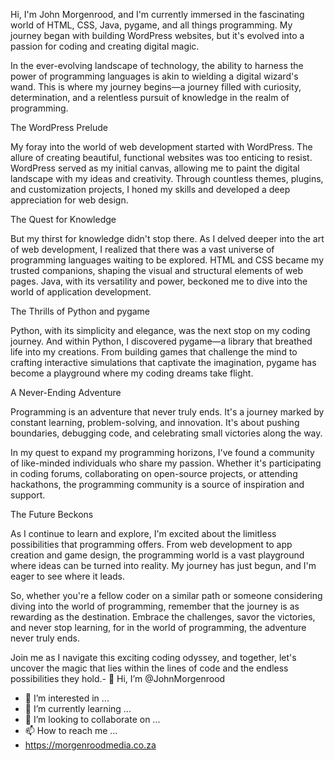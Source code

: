 Hi, I'm John Morgenrood, and I'm currently immersed in the fascinating world of HTML, CSS, Java, pygame, and all things programming. My journey began with building WordPress websites, but it's evolved into a passion for coding and creating digital magic.

In the ever-evolving landscape of technology, the ability to harness the power of programming languages is akin to wielding a digital wizard's wand. This is where my journey begins—a journey filled with curiosity, determination, and a relentless pursuit of knowledge in the realm of programming.

The WordPress Prelude

My foray into the world of web development started with WordPress. The allure of creating beautiful, functional websites was too enticing to resist. WordPress served as my initial canvas, allowing me to paint the digital landscape with my ideas and creativity. Through countless themes, plugins, and customization projects, I honed my skills and developed a deep appreciation for web design.

The Quest for Knowledge

But my thirst for knowledge didn't stop there. As I delved deeper into the art of web development, I realized that there was a vast universe of programming languages waiting to be explored. HTML and CSS became my trusted companions, shaping the visual and structural elements of web pages. Java, with its versatility and power, beckoned me to dive into the world of application development.

The Thrills of Python and pygame

Python, with its simplicity and elegance, was the next stop on my coding journey. And within Python, I discovered pygame—a library that breathed life into my creations. From building games that challenge the mind to crafting interactive simulations that captivate the imagination, pygame has become a playground where my coding dreams take flight.

A Never-Ending Adventure

Programming is an adventure that never truly ends. It's a journey marked by constant learning, problem-solving, and innovation. It's about pushing boundaries, debugging code, and celebrating small victories along the way.

In my quest to expand my programming horizons, I've found a community of like-minded individuals who share my passion. Whether it's participating in coding forums, collaborating on open-source projects, or attending hackathons, the programming community is a source of inspiration and support.

The Future Beckons

As I continue to learn and explore, I'm excited about the limitless possibilities that programming offers. From web development to app creation and game design, the programming world is a vast playground where ideas can be turned into reality. My journey has just begun, and I'm eager to see where it leads.

So, whether you're a fellow coder on a similar path or someone considering diving into the world of programming, remember that the journey is as rewarding as the destination. Embrace the challenges, savor the victories, and never stop learning, for in the world of programming, the adventure never truly ends.

Join me as I navigate this exciting coding odyssey, and together, let's uncover the magic that lies within the lines of code and the endless possibilities they hold.- 👋 Hi, I’m @JohnMorgenrood
- 👀 I’m interested in ...
- 🌱 I’m currently learning ...
- 💞️ I’m looking to collaborate on ...
- 📫 How to reach me ...
- https://morgenroodmedia.co.za

<!---
JohnMorgenrood/JohnMorgenrood is a ✨ special ✨ repository because its `README.md` (this file) appears on your GitHub profile.
You can click the Preview link to take a look at your changes.
--->
